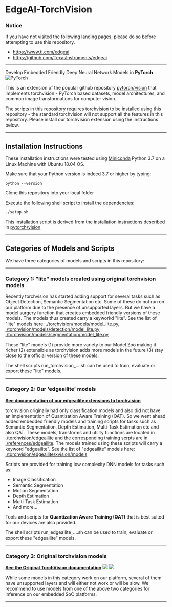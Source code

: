 # EdgeAI-TorchVision 

### Notice
If you have not visited the following landing pages, please do so before attempting to use this repository.
- https://www.ti.com/edgeai 
- https://github.com/TexasInstruments/edgeai


<hr>

Develop Embedded Friendly Deep Neural Network Models in **PyTorch** ![PyTorch](./docs/source/_static/img/pytorch-logo-flame.png)

This is an extension of the popular github repository [pytorch/vision](https://github.com/pytorch/vision) that implements torchvision - PyTorch based datasets, model architectures, and common image transformations for computer vision.

The scripts in this repository requires torchvision to be installed using this repository - the standard torchvision will not support all the features in this repository. Please install our torchvision extension using the instructions below.


<hr>

## Installation Instructions
These installation instructions were tested using [Miniconda](https://docs.conda.io/en/latest/) Python 3.7 on a Linux Machine with Ubuntu 18.04 OS.

Make sure that your Python version is indeed 3.7 or higher by typing:<br>
```
python --version
```

Clone this repository into your local folder

Execute the following shell script to install the dependencies:<br>
```
./setup.sh
```

This installation script is derived from the installation instructions described in [pytorch/vision](https://github.com/pytorch/vision)


<hr>


## Categories of Models and Scripts

We have three categories of models and scripts in this repository:


<hr>


### Category 1: "lite" models created using original torchvision models

Recently torchvision has started adding support for several tasks such as Object Detection, Semantic Segmentation etc. Some of these do not run on our platform due to the presence of unsupported layers. But we have a model surgery function that creates embedded friendly versions of these models. The models thus created carry a keyworkd "lite". See the list of "lite" models here: [./torchvision/models/model_lite.py](./torchvision/models/model_lite.py), [./torchvision/models/detection/model_lite.py](./torchvision/models/detection/model_lite.py), [./torchvision/models/segmentation/model_lite.py](./torchvision/models/segmentation/model_lite.py)

These "lite" models (1) provide more variety to our Model Zoo making it richer (2) extensible as torchvision adds more models in the future (3) stay close to the official version of these models.

The shell scripts run_torchvision_....sh can be used to train, evaluate or export these "lite" models.

<hr>


### Category 2: Our 'edgeailite' models

**[See documentation of our edgeailite extensions to torchvision](README_edgeailite.md)**

torchvision originally had only classification models and also did not have an implementation of Quantization Aware Training (QAT). So we went ahead added embedded friendly models and training scripts for tasks such as Semantic Segmentation, Depth Estimation, Multi-Task Estimation etc and also QAT. These models, transforms and utility functions are located in [./torchvision/edgeailite](./torchvision/edgeailite) and the corresponding training scrpts are in [./references/edgeailite](./references/edgeailite). The models trained using these scripts will carry a keyword "edgeailite". See the list of "edgeailite" models here: [./torchvision/edgeailite/xvision/models](./torchvision/edgeailite/xvision/models)

Scripts are provided for training low complexity DNN models for tasks such as:

- Image Classification
- Semantic Segmentation
- Motion Segmentation
- Depth Estimation
- Multi-Task Estimation
- And more...

Tools and scripts for **Quantization Aware Training (QAT)** that is best suited for our devices are also provided. 

The shell scripts run_edgeailite_....sh can be used to train, evaluate or export these "edgeailite" models. 


<hr>


### Category 3: Original torchvision models

**[See the Original TorchVision documentation](README.rst)**
![](https://static.pepy.tech/badge/torchvision) ![](https://img.shields.io/badge/dynamic/json.svg?label=docs&url=https%3A%2F%2Fpypi.org%2Fpypi%2Ftorchvision%2Fjson&query=%24.info.version&colorB=brightgreen&prefix=v)

While some models in this category work on our platform, several of them have unsupported layers and will either not work or will be slow. We recommend to use models from one of the above two categories for inference on our embedded SoC platforms.

<hr>
